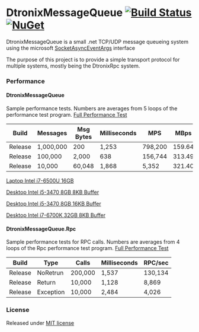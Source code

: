 DtronixMessageQueue [![Build Status](https://travis-ci.org/Dtronix/DtronixMessageQueue.svg?branch=master)](https://travis-ci.org/Dtronix/DtronixMessageQueue) [![NuGet](https://img.shields.io/nuget/v/DtronixMessageQueue.svg?maxAge=600)](https://www.nuget.org/packages/DtronixMessageQueue)
============
DtronixMessageQueue is a small .net TCP/UDP message queueing system using the microsoft [SocketAsyncEventArgs](https://msdn.microsoft.com/en-us/library/system.net.sockets.socketasynceventargs(v=vs.110).aspx) interface

The purpose of this project is to provide a simple transport protocol for multiple systems, mostly being the DtronixRpc system.

### Performance

#### DtronixMessageQueue

Sample performance tests.  Numbers are averages from 5 loops of the performance test program. [Full Performance Test](docs/performance-results/i5-3470-8GB-16KB.md)

|   Build |   Messages | Msg Bytes | Milliseconds |        MPS |     MBps |
|---------|------------|-----------|--------------|------------|----------|
| Release |  1,000,000 |       200 |        1,253 |    798,200 |   159.64 |
| Release |    100,000 |     2,000 |          638 |    156,744 |   313.49 |
| Release |     10,000 |    60,048 |        1,868 |      5,352 |   321.40 |

[Laptop Intel i7-6500U 16GB](docs/performance-results/i7-6500U-16GB-16KB.md)

[Desktop Intel i5-3470 8GB 8KB Buffer](docs/performance-results/i5-3470-8GB-8KB.md)

[Desktop Intel i5-3470 8GB 16KB Buffer](docs/performance-results/i5-3470-8GB-16KB.md)

[Desktop Intel i7-6700K 32GB 8KB Buffer](docs/performance-results/i7-6700K-32GB-16KB.md)

#### DtronixMessageQueue.Rpc

Sample performance tests for RPC calls.  Numbers are averages from 4 loops of the Rpc performance test program. [Full Performance Test](docs/performance-results/rpc/i5-3470-8GB-rpc.md)

|   Build | Type      |   Calls    | Milliseconds |    RPC/sec |
|---------|-----------|------------|--------------|------------|
| Release |  NoRetrun |    200,000 |        1,537 |    130,134 |
| Release |    Return |     10,000 |        1,128 |      8,869 |
| Release | Exception |     10,000 |        2,484 |      4,026 |


### License
Released under [MIT license](LICENSE)
